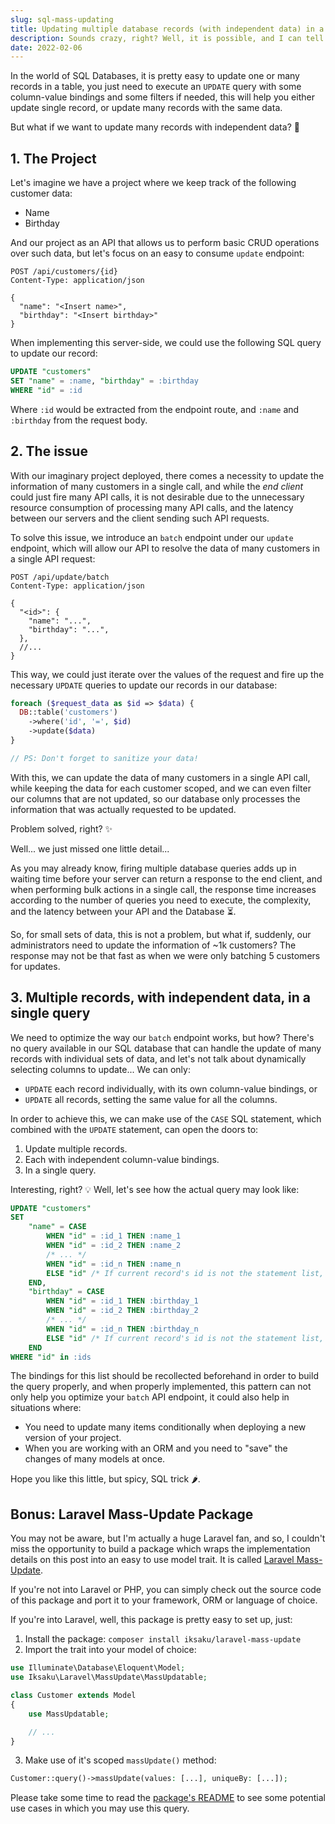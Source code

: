 ```yaml
---
slug: sql-mass-updating
title: Updating multiple database records (with independent data) in a single query
description: Sounds crazy, right? Well, it is possible, and I can tell you how 😉
date: 2022-02-06
---
```


In the world of SQL Databases, it is pretty easy to update one or many records
in a table, you just need to execute an `UPDATE` query with some column-value
bindings and some filters if needed, this will help you either update single
record, or update many records with the same data.

But what if we want to update many records with independent data? 🤔

## 1. The Project

Let's imagine we have a project where we keep track of the following customer
data:

- Name
- Birthday

And our project as an API that allows us to perform basic CRUD operations over
such data, but let's focus on an easy to consume `update` endpoint:

```http
POST /api/customers/{id}
Content-Type: application/json

{
  "name": "<Insert name>",
  "birthday": "<Insert birthday>"
}
```

When implementing this server-side, we could use the following SQL query to
update our record:

```sql
UPDATE "customers"
SET "name" = :name, "birthday" = :birthday
WHERE "id" = :id
```

Where `:id` would be extracted from the endpoint route, and `:name` and
`:birthday` from the request body.

## 2. The issue

With our imaginary project deployed, there comes a necessity to update the
information of many customers in a single call, and while the _end
client_ could just fire many API calls, it is not desirable due to the
unnecessary resource consumption of processing many API calls, and the latency
between our servers and the client sending such API requests.

To solve this issue, we introduce an `batch` endpoint under our `update`
endpoint, which will allow our API to resolve the data of many customers in a
single API request:

```http
POST /api/update/batch
Content-Type: application/json

{
  "<id>": {
    "name": "...",
    "birthday": "...",
  },
  //...
}
```

This way, we could just iterate over the values of the request and fire up the
necessary `UPDATE` queries to update our records in our database:

```php
foreach ($request_data as $id => $data) {
  DB::table('customers')
    ->where('id', '=', $id)
    ->update($data)
}

// PS: Don't forget to sanitize your data!
```

With this, we can update the data of many customers in a single API call, while
keeping the data for each customer scoped, and we can even filter our columns
that are not updated, so our database only processes the information that was
actually requested to be updated.

Problem solved, right? ✨

Well... we just missed one little detail...

As you may already know, firing multiple database queries adds up in waiting
time before your server can return a response to the end client, and when
performing bulk actions in a single call, the response time increases according
to the number of queries you need to execute, the complexity, and the latency
between your API and the Database ⏳.

So, for small sets of data, this is not a problem, but what if, suddenly, our
administrators need to update the information of ~1k customers? The response may
not be that fast as when we were only batching 5 customers for updates.

## 3. Multiple records, with independent data, in a single query

We need to optimize the way our `batch` endpoint works, but how? There's no
query available in our SQL database that can handle the update of many records
with individual sets of data, and let's not talk about dynamically selecting
columns to update... We can only:

- `UPDATE` each record individually, with its own column-value bindings, or
- `UPDATE` all records, setting the same value for all the columns.

In order to achieve this, we can make use of the `CASE` SQL statement, which
combined with the `UPDATE` statement, can open the doors to:

1. Update multiple records.
2. Each with independent column-value bindings.
3. In a single query.

Interesting, right? 💡 Well, let's see how the actual query may look like:

```sql
UPDATE "customers"
SET
    "name" = CASE
        WHEN "id" = :id_1 THEN :name_1
        WHEN "id" = :id_2 THEN :name_2
        /* ... */
        WHEN "id" = :id_n THEN :name_n
        ELSE "id" /* If current record's id is not the statement list, then fallback to it's own value */
    END,
    "birthday" = CASE
        WHEN "id" = :id_1 THEN :birthday_1
        WHEN "id" = :id_2 THEN :birthday_2
        /* ... */
        WHEN "id" = :id_n THEN :birthday_n
        ELSE "id" /* If current record's id is not the statement list, then fallback to it's own value */
    END
WHERE "id" in :ids
```

The bindings for this list should be recollected beforehand in order to build
the query properly, and when properly implemented, this pattern can not only
help you optimize your `batch` API endpoint, it could also help in situations
where:

- You need to update many items conditionally when deploying a new version of
  your project.
- When you are working with an ORM and you need to "save" the changes of many
  models at once.

Hope you like this little, but spicy, SQL trick 🌶.

## Bonus: Laravel Mass-Update Package

You may not be aware, but I'm actually a huge Laravel fan, and so, I couldn't
miss the opportunity to build a package which wraps the implementation details
on this post into an easy to use model trait. It is called
[Laravel Mass-Update](https://github.com/iksaku/laravel-mass-update).

If you're not into Laravel or PHP, you can simply check out the source code of
this package and port it to your framework, ORM or language of choice.

If you're into Laravel, well, this package is pretty easy to set up, just:

1. Install the package: `composer install iksaku/laravel-mass-update`
2. Import the trait into your model of choice:

```php
use Illuminate\Database\Eloquent\Model;
use Iksaku\Laravel\MassUpdate\MassUpdatable;

class Customer extends Model
{
    use MassUpdatable;

    // ...
}
```

3. Make use of it's scoped `massUpdate()` method:

```php
Customer::query()->massUpdate(values: [...], uniqueBy: [...]);
```

Please take some time to read the
[package's README](https://github.com/iksaku/laravel-mass-update#readme) to see
some potential use cases in which you may use this query.
